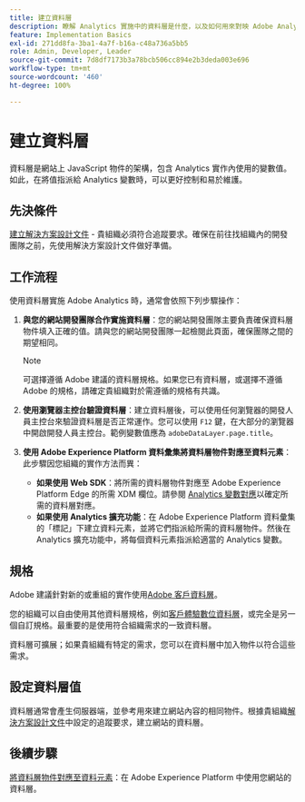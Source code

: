 ```yaml
---
title: 建立資料層
description: 瞭解 Analytics 實施中的資料層是什麼，以及如何用來對映 Adobe Analytics 中的變數。
feature: Implementation Basics
exl-id: 271dd8fa-3ba1-4a7f-b16a-c48a736a5bb5
role: Admin, Developer, Leader
source-git-commit: 7d8df7173b3a78bcb506cc894e2b3deda003e696
workflow-type: tm+mt
source-wordcount: '460'
ht-degree: 100%

---
```


# 建立資料層

資料層是網站上 JavaScript 物件的架構，包含 Analytics 實作內使用的變數值。如此，在將值指派給 Analytics 變數時，可以更好控制和易於維護。

## 先決條件

[建立解決方案設計文件](solution-design.md) - 貴組織必須符合追蹤要求。確保在前往找組織內的開發團隊之前，先使用解決方案設計文件做好準備。

## 工作流程

使用資料層實施 Adobe Analytics 時，通常會依照下列步驟操作：

1. **與您的網站開發團隊合作實施資料層**：您的網站開發團隊主要負責確保資料層物件填入正確的值。請與您的網站開發團隊一起檢閱此頁面，確保團隊之間的期望相同。

   >[!NOTE]
   >
   > 可選擇遵循 Adobe 建議的資料層規格。如果您已有資料層，或選擇不遵循 Adobe 的規格，請確定貴組織對於需遵循的規格有共識。

1. **使用瀏覽器主控台驗證資料層**：建立資料層後，可以使用任何瀏覽器的開發人員主控台來驗證資料層是否正常運作。您可以使用 `F12` 鍵，在大部分的瀏覽器中開啟開發人員主控台。範例變數值應為 `adobeDataLayer.page.title`。
1. **使用 Adobe Experience Platform 資料彙集將資料層物件對應至資料元素**：此步驟因您組織的實作方法而異：
   * **如果使用 Web SDK**：將所需的資料層物件對應至 Adobe Experience Platform Edge 的所需 XDM 欄位。請參閱 [Analytics 變數對應](../aep-edge/variable-mapping.md)以確定所需的資料層對應。
   * **如果使用 Analytics 擴充功能**：在 Adobe Experience Platform 資料彙集的「標記」下建立資料元素，並將它們指派給所需的資料層物件。然後在 Analytics 擴充功能中，將每個資料元素指派給適當的 Analytics 變數。

## 規格

Adobe 建議針對新的或重組的實作使用[Adobe 客戶資料層](https://github.com/adobe/adobe-client-data-layer/wiki)。

您的組織可以自由使用其他資料層規格，例如[客戶體驗數位資料層](https://www.w3.org/2013/12/ceddl-201312.pdf)，或完全是另一個自訂規格。最重要的是使用符合組織需求的一致資料層。

資料層可擴展；如果貴組織有特定的需求，您可以在資料層中加入物件以符合這些需求。

## 設定資料層值

資料層通常會產生伺服器端，並參考用來建立網站內容的相同物件。根據貴組織[解決方案設計文件](solution-design.md)中設定的追蹤要求，建立網站的資料層。

## 後續步驟

[將資料層物件對應至資料元素](../launch/layer-to-elements.md)：在 Adobe Experience Platform 中使用您網站的資料層。
